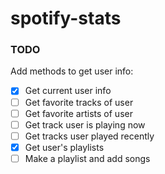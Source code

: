 # spotify-stats

### TODO

Add methods to get user info:

- [x] Get current user info
- [ ] Get favorite tracks of user
- [ ] Get favorite artists of user
- [ ] Get track user is playing now
- [ ] Get tracks user played recently
- [x] Get user's playlists
- [ ] Make a playlist and add songs
